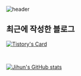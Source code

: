 <div align="left">
  
![header](https://capsule-render.vercel.app/api?type=Cylinder&color=timeGradient&text=Welcome%20to%20Jihun's%20GitHub%20👋&animation=twinkling&fontSize=35&fontAlignY=50&fontAlign=50&height=250)

## 최근에 작성한 블로그 
[![Tistory's Card](https://github-readme-tistory-card.vercel.app/api?name=harryjh&theme=default)](https://harryjh.tistory.com)

</div><br>

[![Jihun's GitHub stats](https://github-readme-stats.vercel.app/api?username=Jihun1215&include_all_commits=true&theme=tokyonight&hide_border=true&count_private=true)](https://github.com/Jihun1215/github-readme-stats)
 
<br>

</div><br>

